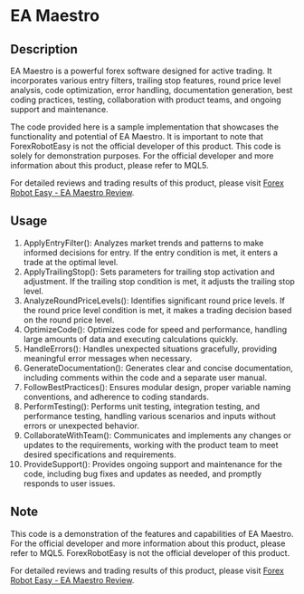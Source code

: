 # EA Maestro

## Description
EA Maestro is a powerful forex software designed for active trading. It incorporates various entry filters, trailing stop features, round price level analysis, code optimization, error handling, documentation generation, best coding practices, testing, collaboration with product teams, and ongoing support and maintenance.

The code provided here is a sample implementation that showcases the functionality and potential of EA Maestro. It is important to note that ForexRobotEasy is not the official developer of this product. This code is solely for demonstration purposes. For the official developer and more information about this product, please refer to MQL5.

For detailed reviews and trading results of this product, please visit [Forex Robot Easy - EA Maestro Review](https://forexroboteasy.com/forex-robot-review/review-ea-maestro-a-powerful-forex-software-for-active-trading/).

## Usage
1. ApplyEntryFilter(): Analyzes market trends and patterns to make informed decisions for entry. If the entry condition is met, it enters a trade at the optimal level.
2. ApplyTrailingStop(): Sets parameters for trailing stop activation and adjustment. If the trailing stop condition is met, it adjusts the trailing stop level.
3. AnalyzeRoundPriceLevels(): Identifies significant round price levels. If the round price level condition is met, it makes a trading decision based on the round price level.
4. OptimizeCode(): Optimizes code for speed and performance, handling large amounts of data and executing calculations quickly.
5. HandleErrors(): Handles unexpected situations gracefully, providing meaningful error messages when necessary.
6. GenerateDocumentation(): Generates clear and concise documentation, including comments within the code and a separate user manual.
7. FollowBestPractices(): Ensures modular design, proper variable naming conventions, and adherence to coding standards.
8. PerformTesting(): Performs unit testing, integration testing, and performance testing, handling various scenarios and inputs without errors or unexpected behavior.
9. CollaborateWithTeam(): Communicates and implements any changes or updates to the requirements, working with the product team to meet desired specifications and requirements.
10. ProvideSupport(): Provides ongoing support and maintenance for the code, including bug fixes and updates as needed, and promptly responds to user issues.

## Note
This code is a demonstration of the features and capabilities of EA Maestro. For the official developer and more information about this product, please refer to MQL5. ForexRobotEasy is not the official developer of this product.

For detailed reviews and trading results of this product, please visit [Forex Robot Easy - EA Maestro Review](https://forexroboteasy.com/forex-robot-review/review-ea-maestro-a-powerful-forex-software-for-active-trading/).

